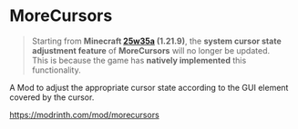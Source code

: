 # MoreCursors

> Starting from **Minecraft [25w35a](https://www.minecraft.net/en-us/article/minecraft-snapshot-25w35a) (1.21.9)**,
> the **system cursor state adjustment feature** of **MoreCursors** will no longer be updated.  
> This is because the game has **natively implemented** this functionality.

A Mod to adjust the appropriate cursor state according to the GUI element covered by the cursor.

https://modrinth.com/mod/morecursors